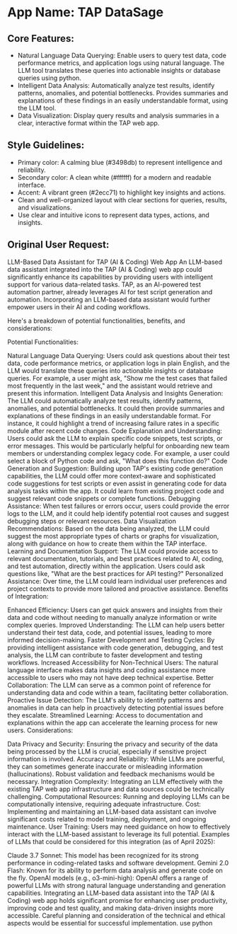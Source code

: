 # **App Name**: TAP DataSage

## Core Features:

- Natural Language Data Querying: Enable users to query test data, code performance metrics, and application logs using natural language. The LLM tool translates these queries into actionable insights or database queries using python.
- Intelligent Data Analysis: Automatically analyze test results, identify patterns, anomalies, and potential bottlenecks. Provides summaries and explanations of these findings in an easily understandable format, using the LLM tool.
- Data Visualization: Display query results and analysis summaries in a clear, interactive format within the TAP web app.

## Style Guidelines:

- Primary color: A calming blue (#3498db) to represent intelligence and reliability.
- Secondary color: A clean white (#ffffff) for a modern and readable interface.
- Accent: A vibrant green (#2ecc71) to highlight key insights and actions.
- Clean and well-organized layout with clear sections for queries, results, and visualizations.
- Use clear and intuitive icons to represent data types, actions, and insights.

## Original User Request:
LLM-Based Data Assistant for TAP (AI & Coding) Web App
An LLM-based data assistant integrated into the TAP (AI & Coding) web app could significantly enhance its capabilities by providing users with intelligent support for various data-related tasks. TAP, as an AI-powered test automation partner, already leverages AI for test script generation and automation. Incorporating an LLM-based data assistant would further empower users in their AI and coding workflows.

Here's a breakdown of potential functionalities, benefits, and considerations:

Potential Functionalities:

Natural Language Data Querying: Users could ask questions about their test data, code performance metrics, or application logs in plain English, and the LLM would translate these queries into actionable insights or database queries. For example, a user might ask, "Show me the test cases that failed most frequently in the last week," and the assistant would retrieve and present this information.
Intelligent Data Analysis and Insights Generation: The LLM could automatically analyze test results, identify patterns, anomalies, and potential bottlenecks. It could then provide summaries and explanations of these findings in an easily understandable format. For instance, it could highlight a trend of increasing failure rates in a specific module after recent code changes.
Code Explanation and Understanding: Users could ask the LLM to explain specific code snippets, test scripts, or error messages. This would be particularly helpful for onboarding new team members or understanding complex legacy code. For example, a user could select a block of Python code and ask, "What does this function do?"
Code Generation and Suggestion: Building upon TAP's existing code generation capabilities, the LLM could offer more context-aware and sophisticated code suggestions for test scripts or even assist in generating code for data analysis tasks within the app. It could learn from existing project code and suggest relevant code snippets or complete functions.
Debugging Assistance: When test failures or errors occur, users could provide the error logs to the LLM, and it could help identify potential root causes and suggest debugging steps or relevant resources.
Data Visualization Recommendations: Based on the data being analyzed, the LLM could suggest the most appropriate types of charts or graphs for visualization, along with guidance on how to create them within the TAP interface.
Learning and Documentation Support: The LLM could provide access to relevant documentation, tutorials, and best practices related to AI, coding, and test automation, directly within the application. Users could ask questions like, "What are the best practices for API testing?"
Personalized Assistance: Over time, the LLM could learn individual user preferences and project contexts to provide more tailored and proactive assistance.
Benefits of Integration:

Enhanced Efficiency: Users can get quick answers and insights from their data and code without needing to manually analyze information or write complex queries.
Improved Understanding: The LLM can help users better understand their test data, code, and potential issues, leading to more informed decision-making.
Faster Development and Testing Cycles: By providing intelligent assistance with code generation, debugging, and test analysis, the LLM can contribute to faster development and testing workflows.
Increased Accessibility for Non-Technical Users: The natural language interface makes data insights and coding assistance more accessible to users who may not have deep technical expertise.
Better Collaboration: The LLM can serve as a common point of reference for understanding data and code within a team, facilitating better collaboration.
Proactive Issue Detection: The LLM's ability to identify patterns and anomalies in data can help in proactively detecting potential issues before they escalate.
Streamlined Learning: Access to documentation and explanations within the app can accelerate the learning process for new users.
Considerations:

Data Privacy and Security: Ensuring the privacy and security of the data being processed by the LLM is crucial, especially if sensitive project information is involved.
Accuracy and Reliability: While LLMs are powerful, they can sometimes generate inaccurate or misleading information (hallucinations). Robust validation and feedback mechanisms would be necessary.
Integration Complexity: Integrating an LLM effectively with the existing TAP web app infrastructure and data sources could be technically challenging.
Computational Resources: Running and deploying LLMs can be computationally intensive, requiring adequate infrastructure.
Cost: Implementing and maintaining an LLM-based data assistant can involve significant costs related to model training, deployment, and ongoing maintenance.
User Training: Users may need guidance on how to effectively interact with the LLM-based assistant to leverage its full potential.
Examples of LLMs that could be considered for this integration (as of April 2025):

Claude 3.7 Sonnet: This model has been recognized for its strong performance in coding-related tasks and software development.
Gemini 2.0 Flash: Known for its ability to perform data analysis and generate code on the fly.
OpenAI models (e.g., o3-mini-high): OpenAI offers a range of powerful LLMs with strong natural language understanding and generation capabilities.
Integrating an LLM-based data assistant into the TAP (AI & Coding) web app holds significant promise for enhancing user productivity, improving code and test quality, and making data-driven insights more accessible. Careful planning and consideration of the technical and ethical aspects would be essential for successful implementation.                       use python
  